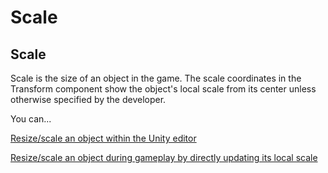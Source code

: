 # Scale

## Scale

Scale is the size of an object in the game. The scale coordinates in the Transform component show the object's local scale from its center unless otherwise specified by the developer.

You can...

[Resize/scale an object within the Unity editor](scaling.md)

[Resize/scale an object during gameplay by directly updating its local scale](updating-scale.md)

